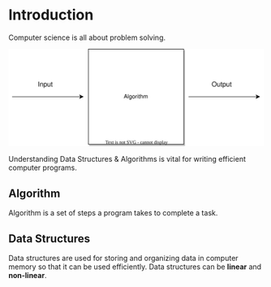 # Introduction

Computer science is all about problem solving.

![Problem Solving](https://github.com/SandeepTheDev/data-structures-and-algorithms/blob/main/assets/computer-science.svg)

Understanding Data Structures & Algorithms is vital for writing efficient computer programs.

## Algorithm

Algorithm is a set of steps a program takes to complete a task.

## Data Structures

Data structures are used for storing and organizing data in computer memory so that it can be used efficiently. Data structures can be **linear** and **non-linear**.
